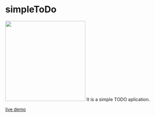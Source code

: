 # simpleToDo

<img src="https://user-images.githubusercontent.com/19934627/90987458-0ffdf700-e583-11ea-992c-7cade9d1b49b.jpg" width="250" height="250">
It is a simple TODO aplication.

[live demo ](https://htmlpreview.github.io/?https://github.com/kml-00/simpleToDo/master/index.html)
